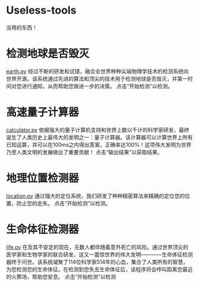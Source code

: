 # Useless-tools
没用的东西！

# 检测地球是否毁灭

[earth.py](https://github.com/Howey1106/Useless-tools/blob/main/earth.py)
经过不断的研发和试错，融合全世界种种尖端物理学技术的检测系统向世界开源。该系统通过先进的算法和顶尖的技术用于检测地球是否毁灭，并第一时间对您进行通知，从而帮助您做进一步的决策。
点击“开始检测”以检测。

# 高速量子计算器

[calculator.py](https://github.com/Howey1106/Useless-tools/blob/main/calculator.py)
依据强大的量子计算机支持和世界上数以千计的科学家研发，最终诞生了人类历史上最伟大的发明之一：量子计算器。该计算器可以计算世界上所有已知运算，并可以在100ms之内得出答案，正确率达100%！这项伟大发明为世界乃至人类文明的发展做出了重要贡献！
点击“输出结果”以获取结果。

# 地理位置检测器

[location.py](https://github.com/Howey1106/Useless-tools/blob/main/location.py)
通过强大的定位系统，我们研发了种种精密算法来精确的定位您的位置，防止您的走失。
点击“开始检测”以检测。

# 生命体征检测器
[life.py](https://github.com/Howey1106/Useless-tools/blob/main/life.py)
在及其不安定的现在，无数人都伴随着意外死亡的风险。通过世界顶尖的医学家和生物学家的联合研发，这又一震惊世界的伟大发明————生命体征检测器终于问世。该系统凝聚了114位科学家514年的心血，集合了人类所有的智慧，为您检测您的生命体征。在检测到您失去生命体征后，该程序将会呼叫距离您最近的火葬场，帮助您安息。
点击“开始检测”以检测
